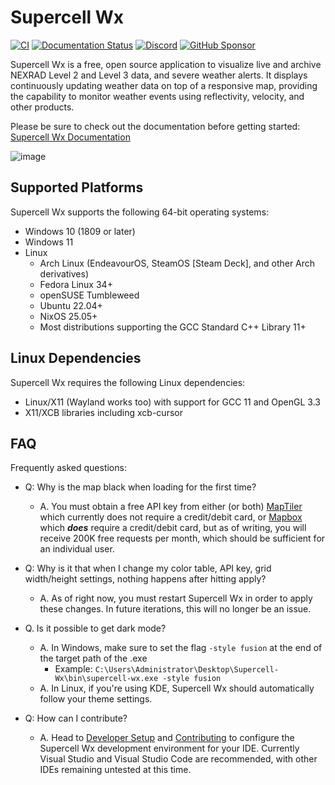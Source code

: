 # Supercell Wx

[![CI](https://github.com/dpaulat/supercell-wx/actions/workflows/ci.yml/badge.svg?branch=develop)](https://github.com/dpaulat/supercell-wx/actions/workflows/ci.yml)
[![Documentation Status](https://readthedocs.org/projects/supercell-wx/badge/?version=latest)](https://supercell-wx.readthedocs.io/en/latest/?badge=latest)
[![Discord](https://img.shields.io/badge/Discord-%235865F2.svg?style=flat&logo=discord&logoColor=white&labelColor=%235865f2)](https://discord.gg/vFMV76brwU)
[![GitHub Sponsor](https://img.shields.io/github/sponsors/dpaulat?label=Sponsor&logo=GitHub)](https://github.com/sponsors/dpaulat)

Supercell Wx is a free, open source application to visualize live and archive
NEXRAD Level 2 and Level 3 data, and severe weather alerts. It displays
continuously updating weather data on top of a responsive map, providing the
capability to monitor weather events using reflectivity, velocity, and other
products.

Please be sure to check out the documentation before getting started: [Supercell Wx Documentation](https://supercell-wx.rtfd.io/)

![image](https://supercell-wx.readthedocs.io/en/latest/_images/initial-setup-03-initial-configured-small.png)

## Supported Platforms

Supercell Wx supports the following 64-bit operating systems:

- Windows 10 (1809 or later)
- Windows 11
- Linux
  - Arch Linux (EndeavourOS, SteamOS [Steam Deck], and other Arch derivatives)
  - Fedora Linux 34+
  - openSUSE Tumbleweed
  - Ubuntu 22.04+
  - NixOS 25.05+
  - Most distributions supporting the GCC Standard C++ Library 11+
 
## Linux Dependencies

Supercell Wx requires the following Linux dependencies:

- Linux/X11 (Wayland works too) with support for GCC 11 and OpenGL 3.3
- X11/XCB libraries including xcb-cursor
 
## FAQ

Frequently asked questions:

- Q: Why is the map black when loading for the first time?
  
  - A. You must obtain a free API key from either (or both) [MapTiler](https://cloud.maptiler.com/auth/widget?next=https://cloud.maptiler.com/maps/) which currently does not require a credit/debit card, or [Mapbox](https://account.mapbox.com/) which ***does*** require a credit/debit card, but as of writing, you will receive 200K free requests per month, which should be sufficient for an individual user.

- Q: Why is it that when I change my color table, API key, grid width/height settings, nothing happens after hitting apply?

  - A. As of right now, you must restart Supercell Wx in order to apply these changes. In future iterations, this will no longer be an issue.
   
- Q. Is it possible to get dark mode?
 
  - A. In Windows, make sure to set the flag `-style fusion` at the end of the target path of the .exe
    - Example: `C:\Users\Administrator\Desktop\Supercell-Wx\bin\supercell-wx.exe -style fusion`
  - A. In Linux, if you're using KDE, Supercell Wx should automatically follow your theme settings.
    
- Q: How can I contribute?
  - A. Head to [Developer Setup](https://supercell-wx.readthedocs.io/en/stable/development/developer-setup.html) and [Contributing](CONTRIBUTING.md) to configure the Supercell Wx development environment for your IDE. Currently Visual Studio and Visual Studio Code are recommended, with other IDEs remaining untested at this time.
